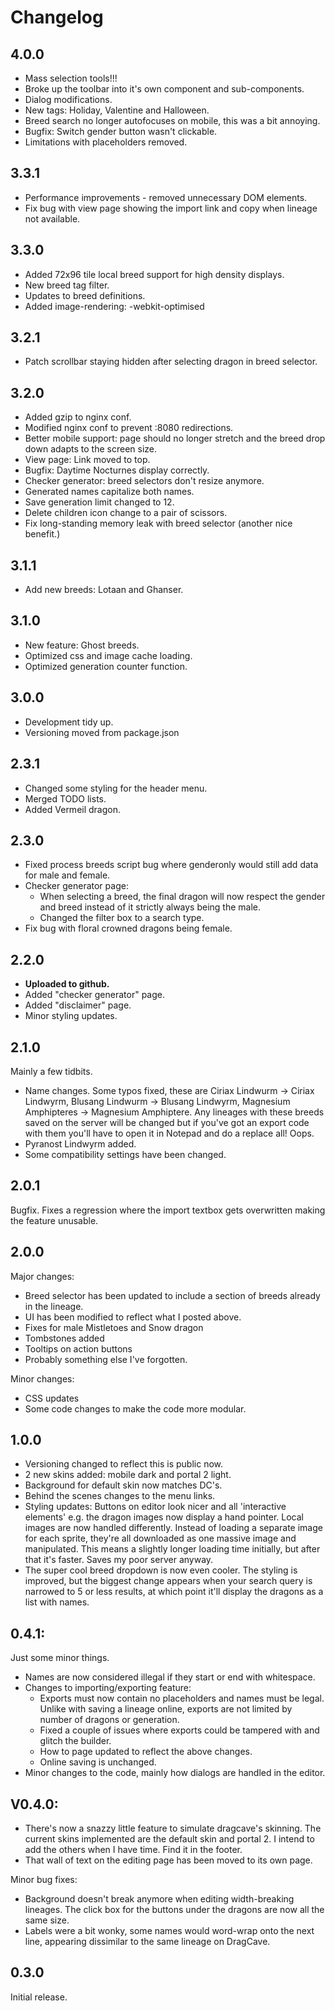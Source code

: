 # Changelog
## 4.0.0
- Mass selection tools!!!
- Broke up the toolbar into it's own component and sub-components.
- Dialog modifications.
- New tags: Holiday, Valentine and Halloween.
- Breed search no longer autofocuses on mobile, this was a bit annoying.
- Bugfix: Switch gender button wasn't clickable.
- Limitations with placeholders removed.

## 3.3.1
- Performance improvements - removed unnecessary DOM elements.
- Fix bug with view page showing the import link and copy when lineage not available.
## 3.3.0
- Added 72x96 tile local breed support for high density displays.
- New breed tag filter.
- Updates to breed definitions.
- Added image-rendering: -webkit-optimised
## 3.2.1
- Patch scrollbar staying hidden after selecting dragon in breed selector.
## 3.2.0
- Added gzip to nginx conf.
- Modified nginx conf to prevent :8080 redirections.
- Better mobile support: page should no longer stretch and the breed drop down adapts to the screen size.
- View page: Link moved to top.
- Bugfix: Daytime Nocturnes display correctly.
- Checker generator: breed selectors don't resize anymore.
- Generated names capitalize both names.
- Save generation limit changed to 12.
- Delete children icon change to a pair of scissors.
- Fix long-standing memory leak with breed selector (another nice benefit.)

## 3.1.1
- Add new breeds: Lotaan and Ghanser.
## 3.1.0
- New feature: Ghost breeds.
- Optimized css and image cache loading.
- Optimized generation counter function.
## 3.0.0
- Development tidy up.
- Versioning moved from package.json
## 2.3.1
- Changed some styling for the header menu.
- Merged TODO lists.
- Added Vermeil dragon.

## 2.3.0
- Fixed process breeds script bug where genderonly would still add data for male and female.
- Checker generator page:
    - When selecting a breed, the final dragon will now respect the gender and breed instead of it strictly always being the male.
    - Changed the filter box to a search type.
- Fix bug with floral crowned dragons being female.

## 2.2.0
- **Uploaded to github.**
- Added "checker generator" page.
- Added "disclaimer" page.
- Minor styling updates.

## 2.1.0
Mainly a few tidbits.
- Name changes. Some typos fixed, these are Ciriax Lindwurm -> Ciriax Lindwyrm, Blusang Lindwurm -> Blusang Lindwyrm, Magnesium Amphipteres -> Magnesium Amphiptere.
Any lineages with these breeds saved on the server will be changed but if you've got an export code with them you'll have to open it in Notepad and do a replace all! Oops.
- Pyranost Lindwyrm added.
- Some compatibility settings have been changed.

## 2.0.1
Bugfix. Fixes a regression where the import textbox gets overwritten making the feature unusable.

## 2.0.0
Major changes:
- Breed selector has been updated to include a section of breeds already in the lineage.
- UI has been modified to reflect what I posted above.
- Fixes for male Mistletoes and Snow dragon
- Tombstones added
- Tooltips on action buttons
- Probably something else I've forgotten.

Minor changes:
- CSS updates
- Some code changes to make the code more modular.

## 1.0.0
- Versioning changed to reflect this is public now.
- 2 new skins added: mobile dark and portal 2 light.
- Background for default skin now matches DC's.
- Behind the scenes changes to the menu links.
- Styling updates: Buttons on editor look nicer and all 'interactive elements' e.g. the dragon images now display a hand pointer.
Local images are now handled differently. Instead of loading a separate image for each sprite, they're all downloaded as one massive image and manipulated. This means a slightly longer loading time initially, but after that it's faster. Saves my poor server anyway.
- The super cool breed dropdown is now even cooler. The styling is improved, but the biggest change appears when your search query is narrowed to 5 or less results, at which point it'll display the dragons as a list with names.

## 0.4.1:
Just some minor things.

- Names are now considered illegal if they start or end with whitespace.
- Changes to importing/exporting feature:
    - Exports must now contain no placeholders and names must be legal. Unlike with saving a lineage online, exports are not limited by number of dragons or generation.
    - Fixed a couple of issues where exports could be tampered with and glitch the builder.
    - How to page updated to reflect the above changes.
    - Online saving is unchanged.
- Minor changes to the code, mainly how dialogs are handled in the editor.

## V0.4.0:
- There's now a snazzy little feature to simulate dragcave's skinning. The current skins implemented are the default skin and portal 2. I intend to add the others when I have time. Find it in the footer.
- That wall of text on the editing page has been moved to its own page.

Minor bug fixes:
- Background doesn't break anymore when editing width-breaking lineages.
The click box for the buttons under the dragons are now all the same size.
- Labels were a bit wonky, some names would word-wrap onto the next line, appearing dissimilar to the same lineage on DragCave.

## 0.3.0
Initial release.